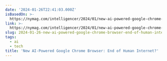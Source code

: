 ```yaml
---
date: '2024-01-26T22:41:03.000Z'
isBasedOn: >-
  https://nymag.com/intelligencer/2024/01/new-ai-powered-google-chrome-browser-end-of-human-internet.html
link: >-
  https://nymag.com/intelligencer/2024/01/new-ai-powered-google-chrome-browser-end-of-human-internet.html
slug: 2024-01-26-new-ai-powered-google-chrome-browser-end-of-human-internet
tags:
  - ai
  - tech
title: 'New AI-Powered Google Chrome Browser: End of Human Internet?'
---
```


